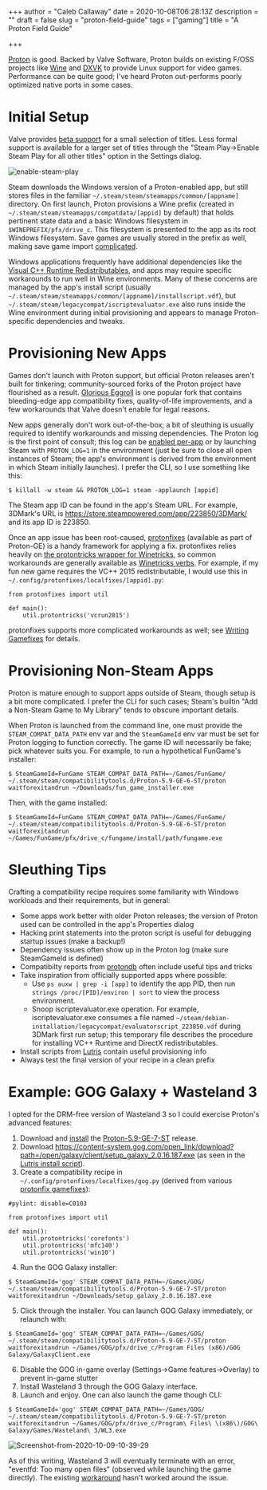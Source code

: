 +++
author = "Caleb Callaway"
date = 2020-10-08T06:28:13Z
description = ""
draft = false
slug = "proton-field-guide"
tags = ["gaming"]
title = "A Proton Field Guide"

+++


[Proton](https://github.com/ValveSoftware/Proton/) is good. Backed by Valve Software, Proton builds on existing F/OSS projects like [Wine](https://www.winehq.org/) and [DXVK](https://github.com/doitsujin/dxvk) to provide Linux support for video games. Performance can be quite good; I've heard Proton out-performs poorly optimized native ports in some cases.

# Initial Setup
Valve provides [beta support](https://steamcommunity.com/games/221410/announcements/detail/1696055855739350561) for a small selection of titles. Less formal support is available for a larger set of titles through the "Steam Play->Enable Steam Play for all other titles" option in the Settings dialog.

![enable-steam-play](/blog/content/images/2020/10/enable-steam-play.png)

Steam downloads the Windows version of a Proton-enabled app, but still stores files in the familiar `~/.steam/steam/steamapps/common/[appname]` directory. On first launch, Proton provisions a Wine prefix (created in `~/.steam/steam/steamapps/compatdata/[appid]` by default) that holds pertinent state data and a basic Windows filesystem in `$WINEPREFIX/pfx/drive_c`. This filesystem is presented to the app as its root Windows filesystem. Save games are usually stored in the prefix as well, making save game import [complicated](/blog/mass-effect-savegame-import/).

Windows applications frequently have additional dependencies like the [Visual C++ Runtime Redistributables](https://support.microsoft.com/en-us/help/2977003/the-latest-supported-visual-c-downloads), and apps may require specific workarounds to run well in Wine environments. Many of these concerns are managed by the app's install script (usually `~/.steam/steam/steamapps/common/[appname]/installscript.vdf`), but `~/.steam/steam/legacycompat/iscriptevaluator.exe` also runs inside the Wine environment during initial provisioning and appears to manage Proton-specific dependencies and tweaks.

# Provisioning New Apps
Games don't launch with Proton support, but official Proton releases aren't built for tinkering; community-sourced forks of the Proton project have flourished as a result. [Glorious Eggroll](https://github.com/GloriousEggroll/proton-ge-custom) is one popular fork that contains bleeding-edge app compatibility fixes, quality-of-life improvements, and a few workarounds that Valve doesn't enable for legal reasons.

New apps generally don't work out-of-the-box; a bit of sleuthing is usually required to identify workarounds and missing dependencies. The Proton log is the first point of consult; this log can be [enabled per-app](https://www.reddit.com/r/linux_gaming/comments/9ahd3k/how_do_you_get_steam_to_output_logs_for_proton/e4venek?utm_source=share&utm_medium=web2x&context=3) or by launching Steam with `PROTON_LOG=1` in the environment (just be sure to close all open instances of Steam; the app's environment is derived from the environment in which Steam initially launches). I prefer the CLI, so I use something like this:

```
$ killall -w steam && PROTON_LOG=1 steam -applaunch [appid]
```

The Steam app ID can be found in the app's Steam URL. For example, 3DMark's URL is https://store.steampowered.com/app/223850/3DMark/ and its app ID is 223850.

Once an app issue has been root-caused, [protonfixes](https://github.com/simons-public/protonfixes) (available as part of Proton-GE) is a handy framework for applying a fix. protonfixes relies heavily on [the protontricks wrapper for Winetricks](https://github.com/Matoking/protontricks), so common workarounds are generally available as [Winetricks verbs](https://github.com/Winetricks/Winetricks/blob/master/files/verbs/all.txt). For example, if my fun new game requires the VC++ 2015 redistributable, I would use this in `~/.config/protonfixes/localfixes/[appid].py`:

```
from protonfixes import util

def main():
    util.protontricks('vcrun2015')
```

protonfixes supports more complicated workarounds as well; see [Writing Gamefixes](https://github.com/simons-public/protonfixes/wiki/Writing-Gamefixes) for details.

# Provisioning Non-Steam Apps
Proton is mature enough to support apps outside of Steam, though setup is a bit more complicated. I prefer the CLI for such cases; Steam's builtin "Add a Non-Steam Game to My Library" tends to obscure important details.

When Proton is launched from the command line, one must provide the `STEAM_COMPAT_DATA_PATH` env var and the `SteamGameId` env var must be set for Proton logging to function correctly. The game ID will necessarily be fake; pick whatever suits you. For example, to run a hypothetical FunGame's installer:

```
$ SteamGameId=FunGame STEAM_COMPAT_DATA_PATH=~/Games/FunGame/ ~/.steam/steam/compatibilitytools.d/Proton-5.9-GE-6-ST/proton waitforexitandrun ~/Downloads/fun_game_installer.exe
```

Then, with the game installed:

```
$ SteamGameId=FunGame STEAM_COMPAT_DATA_PATH=~/Games/FunGame/ ~/.steam/steam/compatibilitytools.d/Proton-5.9-GE-6-ST/proton waitforexitandrun ~/Games/FunGame/pfx/drive_c/fungame/install/path/fungame.exe
```

# Sleuthing Tips
Crafting a compatibility recipe requires some familiarity with Windows workloads and their requirements, but in general:

* Some apps work better with older Proton releases; the version of Proton used can be controlled in the app's Properties dialog
* Hacking print statements into the proton script is useful for debugging startup issues (make a backup!)
* Dependency issues often show up in the Proton log (make sure SteamGameId is defined)
* Compatibilty reports from [protondb](https://www.protondb.com/) often include useful tips and tricks
* Take inspiration from officially supported apps where possible:
    * Use `ps auxw | grep -i [app]` to identify the app PID, then run `strings /proc/[PID]/environ | sort` to view the process environment.
    * Snoop iscriptevaluator.exe operation. For example, iscriptevaluator.exe consumes a file named `~/steam/debian-installation/legacycompat/evaluatorscript_223850.vdf` during 3DMark first run setup; this temporary file describes the procedure for installing VC++ Runtime and DirectX redistributables.
* Install scripts from [Lutris](https://lutris.net/) contain useful provisioning info
* Always test the final version of your recipe in a clean prefix

# Example: GOG Galaxy + Wasteland 3
I opted for the DRM-free version of Wasteland 3 so I could exercise Proton's advanced features:

1. Download and [install](https://github.com/GloriousEggroll/proton-ge-custom#installation) the [Proton-5.9-GE-7-ST](https://github.com/GloriousEggroll/proton-ge-custom/releases/tag/5.9-GE-7-ST) release.
2. Download https://content-system.gog.com/open_link/download?path=/open/galaxy/client/setup_galaxy_2.0.16.187.exe (as seen in the [Lutris install script](https://lutris.net/games/install/17225/view)).
3. Create a compatibility recipe in `~/.config/protonfixes/localfixes/gog.py` (derived from various [protonfix gamefixes](https://github.com/simons-public/protonfixes/tree/master/protonfixes/gamefixes)):
```
#pylint: disable=C0103

from protonfixes import util

def main():
    util.protontricks('corefonts')
    util.protontricks('mfc140')
    util.protontricks('win10')
```
4. Run the GOG Galaxy installer:
```
$ SteamGameId='gog' STEAM_COMPAT_DATA_PATH=~/Games/GOG/ ~/.steam/steam/compatibilitytools.d/Proton-5.9-GE-7-ST/proton waitforexitandrun ~/Downloads/setup_galaxy_2.0.16.187.exe
```
5. Click through the installer. You can launch GOG Galaxy immediately, or relaunch with:
```
$ SteamGameId='gog' STEAM_COMPAT_DATA_PATH=~/Games/GOG/ ~/.steam/steam/compatibilitytools.d/Proton-5.9-GE-7-ST/proton waitforexitandrun ~/Games/GOG/pfx/drive_c/Program Files (x86)/GOG Galaxy/GalaxyClient.exe
```
6. Disable the GOG in-game overlay (Settings->Game features->Overlay) to prevent in-game stutter
7. Install Wasteland 3 through the GOG Galaxy interface.
8. Launch and enjoy. One can also launch the game though CLI:

```
$ SteamGameId='gog' STEAM_COMPAT_DATA_PATH=~/Games/GOG/ ~/.steam/steam/compatibilitytools.d/Proton-5.9-GE-7-ST/proton waitforexitandrun ~/Games/GOG/pfx/drive_c/Program\ Files\ \(x86\)/GOG\ Galaxy/Games/Wasteland\ 3/WL3.exe
```

![Screenshot-from-2020-10-09-10-39-29](/blog/content/images/2020/10/Screenshot-from-2020-10-09-10-39-29.png)

As of this writing, Wasteland 3 will eventually terminate with an error, "eventfd: Too many open files" (observed while launching the game directly). The existing [workaround](https://askubuntu.com/questions/1182021/too-many-open-files) hasn't worked around the issue.

